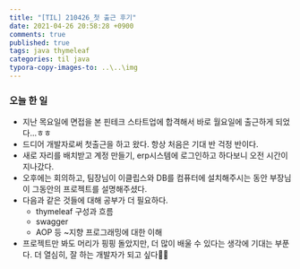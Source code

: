 ```yaml
---
title: "[TIL] 210426_첫 출근 후기"
date: 2021-04-26 20:58:28 +0900
comments: true
published: true
tags: java thymeleaf
categories: til java
typora-copy-images-to: ..\..\img
---
```


### 오늘 한 일

- 지난 목요일에 면접을 본 핀테크 스타트업에 합격해서 바로 월요일에 출근하게 되었다...ㅎㅎ
- 드디어 개발자로써 첫출근을 하고 왔다. 항상 처음은 기대 반 걱정 반이다.
- 새로 자리를 배치받고 계정 만들기, erp시스템에 로그인하고 하다보니 오전 시간이 지나갔다.
- 오후에는 회의하고, 팀장님이 이클립스와 DB를 컴퓨터에 설치해주시는 동안 부장님이 그동안의 프로젝트를 설명해주셨다.
- 다음과 같은 것들에 대해 공부가 더 필요하다.
  - thymeleaf 구성과 흐름
  - swagger
  - AOP 등 ~지향 프로그래밍에 대한 이해
- 프로젝트만 봐도 머리가 핑핑 돌았지만, 더 많이 배울 수 있다는 생각에 기대는 부푼다. 더 열심히, 잘 하는 개발자가 되고 싶다👩‍💻